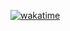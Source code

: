 [![wakatime](https://wakatime.com/badge/user/d6a875e8-7ded-4c97-94d9-e922bd5db623.svg)](https://wakatime.com/@d6a875e8-7ded-4c97-94d9-e922bd5db623)
